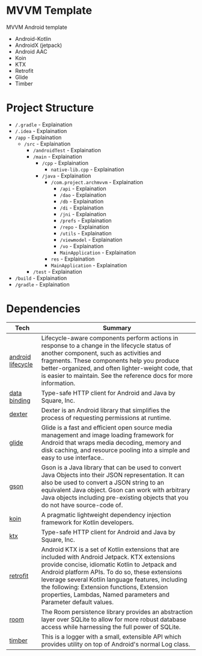 # MVVM Template
MVVM Android template
- Android-Kotlin
- AndroidX (jetpack)
- Android AAC
- Koin
- KTX
- Retrofit
- Glide
- Timber


# Project Structure
- `/.gradle` - Explaination
- `/.idea` - Explaination
- `/app` - Explaination
    - `/src` - Explaination
        - `/androidTest` - Explaination
        - `/main` - Explaination
            - `/cpp` - Explaination
                - `native-lib.cpp` - Explaination
            - `/java` - Explaination
                - `/com.project.archmvvm` - Explaination
                    - `/api` - Explaination
                    - `/dao` - Explaination
                    - `/db` - Explaination
                    - `/di` - Explaination
                    - `/jni` - Explaination
                    - `/prefs` - Explaination
                    - `/repo` - Explaination
                    - `/utils` - Explaination
                    - `/viewmodel` - Explaination
                    - `/vo` - Explaination
                    - `MainApplication` - Explaination
                - `res` - Explaination
                - `MainApplication` - Explaination
        - `/test` - Explaination
- `/build` - Explaination
- `/gradle` - Explaination

# Dependencies

| Tech | Summary |
| --- | --- |
| [android lifecycle](https://developer.android.com/jetpack/androidx/releases/lifecycle) | Lifecycle-aware components perform actions in response to a change in the lifecycle status of another component, such as activities and fragments. These components help you produce better-organized, and often lighter-weight code, that is easier to maintain. See the reference docs for more information. |
| [data binding](https://github.com/square/retrofit) | Type-safe HTTP client for Android and Java by Square, Inc. |
| [dexter](https://github.com/Karumi/Dexter) | Dexter is an Android library that simplifies the process of requesting permissions at runtime. |
| [glide](https://github.com/bumptech/glide) | Glide is a fast and efficient open source media management and image loading framework for Android that wraps media decoding, memory and disk caching, and resource pooling into a simple and easy to use interface.. |
| [gson](https://github.com/google/gson) | Gson is a Java library that can be used to convert Java Objects into their JSON representation. It can also be used to convert a JSON string to an equivalent Java object. Gson can work with arbitrary Java objects including pre-existing objects that you do not have source-code of. |
| [koin](https://github.com/InsertKoinIO/koin) | A pragmatic lightweight dependency injection framework for Kotlin developers. |
| [ktx](https://developer.android.com/kotlin/ktx) | Type-safe HTTP client for Android and Java by Square, Inc. |
| [retrofit](https://github.com/square/retrofit) | Android KTX is a set of Kotlin extensions that are included with Android Jetpack. KTX extensions provide concise, idiomatic Kotlin to Jetpack and Android platform APIs. To do so, these extensions leverage several Kotlin language features, including the following: Extension functions, Extension properties, Lambdas, Named parameters and Parameter default values. |
| [room](https://developer.android.com/reference/androidx/room/package-summary) | The Room persistence library provides an abstraction layer over SQLite to allow for more robust database access while harnessing the full power of SQLite. |
| [timber](https://github.com/JakeWharton/timber) | This is a logger with a small, extensible API which provides utility on top of Android's normal Log class. |
